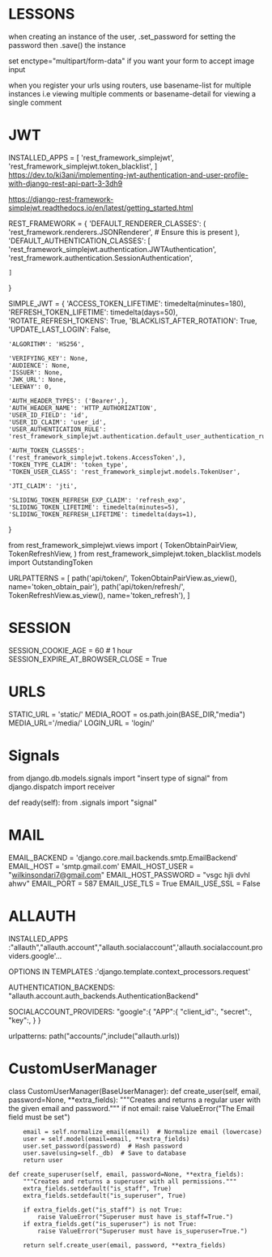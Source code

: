 # LESSONS
<!-- 1 Testing Functions that require authentication -->

when creating an instance of the user, .set_password for setting the password then .save() the instance

<!-- When creating forms -->

set enctype="multipart/form-data" if you want your form to accept image input

<!-- Reversing registered routes -->

when you register your urls using routers, use basename-list for multiple instances i.e viewing multiple comments or basename-detail for viewing a single comment


<!-- AUTH -->
# JWT
<!-- settings.py -->
INSTALLED_APPS = [
    'rest_framework_simplejwt',
    'rest_framework_simplejwt.token_blacklist', 
]
https://dev.to/ki3ani/implementing-jwt-authentication-and-user-profile-with-django-rest-api-part-3-3dh9

https://django-rest-framework-simplejwt.readthedocs.io/en/latest/getting_started.html

REST_FRAMEWORK = {
    'DEFAULT_RENDERER_CLASSES': (
        'rest_framework.renderers.JSONRenderer',  # Ensure this is present
    ),
    'DEFAULT_AUTHENTICATION_CLASSES':
      [
        'rest_framework_simplejwt.authentication.JWTAuthentication',
        'rest_framework.authentication.SessionAuthentication',
        
    ]
}


SIMPLE_JWT = {
    'ACCESS_TOKEN_LIFETIME': timedelta(minutes=180),
    'REFRESH_TOKEN_LIFETIME': timedelta(days=50),
    'ROTATE_REFRESH_TOKENS': True,
    'BLACKLIST_AFTER_ROTATION': True,
    'UPDATE_LAST_LOGIN': False,

    'ALGORITHM': 'HS256',

    'VERIFYING_KEY': None,
    'AUDIENCE': None,
    'ISSUER': None,
    'JWK_URL': None,
    'LEEWAY': 0,

    'AUTH_HEADER_TYPES': ('Bearer',),
    'AUTH_HEADER_NAME': 'HTTP_AUTHORIZATION',
    'USER_ID_FIELD': 'id',
    'USER_ID_CLAIM': 'user_id',
    'USER_AUTHENTICATION_RULE': 'rest_framework_simplejwt.authentication.default_user_authentication_rule',

    'AUTH_TOKEN_CLASSES': ('rest_framework_simplejwt.tokens.AccessToken',),
    'TOKEN_TYPE_CLAIM': 'token_type',
    'TOKEN_USER_CLASS': 'rest_framework_simplejwt.models.TokenUser',

    'JTI_CLAIM': 'jti',

    'SLIDING_TOKEN_REFRESH_EXP_CLAIM': 'refresh_exp',
    'SLIDING_TOKEN_LIFETIME': timedelta(minutes=5),
    'SLIDING_TOKEN_REFRESH_LIFETIME': timedelta(days=1),
}
<!-- PROJECT urls.py -->
from rest_framework_simplejwt.views import (
    TokenObtainPairView,
    TokenRefreshView,
)
from rest_framework_simplejwt.token_blacklist.models import OutstandingToken

URLPATTERNS = [
     path('api/token/', TokenObtainPairView.as_view(), name='token_obtain_pair'),
    path('api/token/refresh/', TokenRefreshView.as_view(), name='token_refresh'),
]
# SESSION
SESSION_COOKIE_AGE = 60  # 1 hour
SESSION_EXPIRE_AT_BROWSER_CLOSE = True


<!-- URLS -->
# URLS
STATIC_URL = 'static/'
MEDIA_ROOT = os.path.join(BASE_DIR,"media")
MEDIA_URL='/media/'
LOGIN_URL = 'login/'


# Signals
from django.db.models.signals import "insert type of signal"
from django.dispatch import receiver

<!-- Apps.py -->
def ready(self):
    from .signals import "signal"


# MAIL
EMAIL_BACKEND = 'django.core.mail.backends.smtp.EmailBackend'
EMAIL_HOST = 'smtp.gmail.com'
EMAIL_HOST_USER = "wilkinsondari7@gmail.com"
EMAIL_HOST_PASSWORD = "vsgc hjli dvhl ahwv"
EMAIL_PORT = 587
EMAIL_USE_TLS = True
EMAIL_USE_SSL = False


# ALLAUTH
<!-- settings.py -->
INSTALLED_APPS :"allauth","allauth.account","allauth.socialaccount",'allauth.socialaccount.providers.google'...

OPTIONS IN TEMPLATES :'django.template.context_processors.request'

AUTHENTICATION_BACKENDS: "allauth.account.auth_backends.AuthenticationBackend"

SOCIALACCOUNT_PROVIDERS: "google":{
    "APP":{
        "client_id":,
        "secret":,
        "key":,
    }
}

urlpatterns: path("accounts/",include("allauth.urls))


# CustomUserManager

class CustomUserManager(BaseUserManager):
    def create_user(self, email, password=None, **extra_fields):
        """Creates and returns a regular user with the given email and password."""
        if not email:
            raise ValueError("The Email field must be set")
        
        email = self.normalize_email(email)  # Normalize email (lowercase)
        user = self.model(email=email, **extra_fields)
        user.set_password(password)  # Hash password
        user.save(using=self._db)  # Save to database
        return user

    def create_superuser(self, email, password=None, **extra_fields):
        """Creates and returns a superuser with all permissions."""
        extra_fields.setdefault("is_staff", True)
        extra_fields.setdefault("is_superuser", True)

        if extra_fields.get("is_staff") is not True:
            raise ValueError("Superuser must have is_staff=True.")
        if extra_fields.get("is_superuser") is not True:
            raise ValueError("Superuser must have is_superuser=True.")

        return self.create_user(email, password, **extra_fields)



